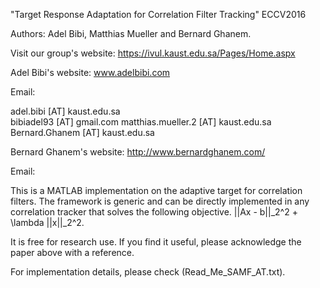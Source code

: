 "Target Response Adaptation for Correlation Filter Tracking" ECCV2016

Authors: Adel Bibi, Matthias Mueller and Bernard Ghanem.

Visit our group's website: https://ivul.kaust.edu.sa/Pages/Home.aspx

Adel Bibi's website: www.adelbibi.com

Email:

   adel.bibi [AT] kaust.edu.sa                
   bibiadel93 [AT] gmail.com
   matthias.mueller.2 [AT] kaust.edu.sa
   Bernard.Ghanem [AT] kaust.edu.sa 


Bernard Ghanem's website: http://www.bernardghanem.com/

Email:


This is a MATLAB implementation on the adaptive target for correlation filters.
The framework is generic and can be directly implemented in any correlation tracker that
solves the following objective. ||Ax - b||_2^2 + \lambda ||x||_2^2.

It is free for research use. If you find it useful, please acknowledge the paper above with a reference.

For implementation details, please check (Read_Me_SAMF_AT.txt).
